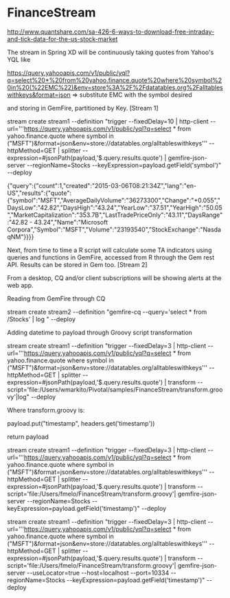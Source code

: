 # FinanceStream

http://www.quantshare.com/sa-426-6-ways-to-download-free-intraday-and-tick-data-for-the-us-stock-market

The stream in Spring XD will be continuously taking quotes from Yahoo's YQL like  

https://query.yahooapis.com/v1/public/yql?q=select%20*%20from%20yahoo.finance.quote%20where%20symbol%20in%20(%22EMC%22)&env=store%3A%2F%2Fdatatables.org%2Falltableswithkeys&format=json  => substitute EMC with the symbol desired

and storing in GemFire, partitioned by Key. [Stream 1]


stream create stream1 --definition "trigger --fixedDelay=10 | http-client --url='''https://query.yahooapis.com/v1/public/yql?q=select * from yahoo.finance.quote where symbol in (\"MSFT\")&format=json&env=store://datatables.org/alltableswithkeys''' --httpMethod=GET | splitter --expression=#jsonPath(payload,'$.query.results.quote') | gemfire-json-server --regionName=Stocks --keyExpression=payload.getField('symbol')" --deploy



{"query":{"count":1,"created":"2015-03-06T08:21:34Z","lang":"en-US","results":{"quote":{"symbol":"MSFT","AverageDailyVolume":"36273300","Change":"+0.055","DaysLow":"42.82","DaysHigh":"43.24","YearLow":"37.51","YearHigh":"50.05","MarketCapitalization":"353.7B","LastTradePriceOnly":"43.11","DaysRange":"42.82 - 43.24","Name":"Microsoft Corpora","Symbol":"MSFT","Volume":"23193540","StockExchange":"NasdaqNM"}}}}


Next, from time to time a R script will calculate some TA indicators using queries and functions in GemFire, accessed from R through the Gem rest API. Results can be stored in Gem too.  [Stream 2]

From a desktop, CQ and/or client subscriptions will be showing alerts at the web app.

Reading from GemFire through CQ

stream create stream2 --definition "gemfire-cq --query='select * from /Stocks' | log " --deploy

Adding datetime to payload through Groovy script transformation

stream create stream1 --definition "trigger --fixedDelay=3 | http-client --url='''https://query.yahooapis.com/v1/public/yql?q=select * from yahoo.finance.quote where symbol in (\"MSFT\")&format=json&env=store://datatables.org/alltableswithkeys''' --httpMethod=GET | splitter --expression=#jsonPath(payload,'$.query.results.quote') | transform  --script='file:/Users/wmarkito/Pivotal/samples/FinanceStream/transform.groovy'|log" --deploy



Where transform.groovy is:

payload.put("timestamp", headers.get('timestamp'))

return payload


stream create stream1 --definition "trigger --fixedDelay=3 | http-client --url='''https://query.yahooapis.com/v1/public/yql?q=select * from yahoo.finance.quote where symbol in (\"MSFT\")&format=json&env=store://datatables.org/alltableswithkeys''' --httpMethod=GET | splitter --expression=#jsonPath(payload,'$.query.results.quote') | transform --script='file:/Users/fmelo/FinanceStream/transform.groovy'| gemfire-json-server --regionName=Stocks --keyExpression=payload.getField('timestamp')" --deploy



stream create stream1 --definition "trigger --fixedDelay=3 | http-client --url='''https://query.yahooapis.com/v1/public/yql?q=select * from yahoo.finance.quote where symbol in (\"MSFT\")&format=json&env=store://datatables.org/alltableswithkeys''' --httpMethod=GET | splitter --expression=#jsonPath(payload,'$.query.results.quote') | transform --script='file:/Users/fmelo/FinanceStream/transform.groovy'| gemfire-json-server --useLocator=true --host=localhost --port=10334 --regionName=Stocks --keyExpression=payload.getField('timestamp')" --deploy

